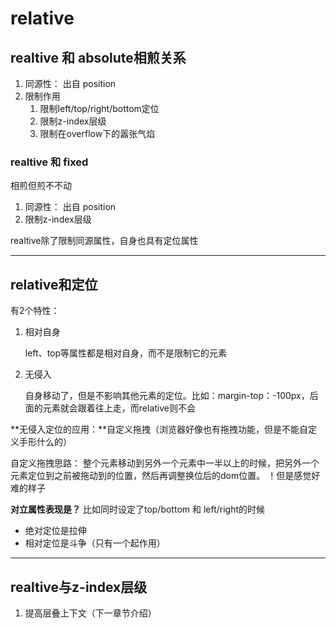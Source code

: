 # relative

## realtive 和 absolute相煎关系

1. 同源性： 出自 position
2. 限制作用
    1. 限制left/top/right/bottom定位
    2. 限制z-index层级
    3. 限制在overflow下的嚣张气焰
    
### realtive 和 fixed
相煎但煎不不动

1. 同源性： 出自 position
2. 限制z-index层级

realtive除了限制同源属性，自身也具有定位属性

----

## relative和定位
有2个特性：

1. 相对自身
    
    left、top等属性都是相对自身，而不是限制它的元素
2. 无侵入
    
    自身移动了，但是不影响其他元素的定位。比如：margin-top：-100px，后面的元素就会跟着往上走，而relative则不会
    
**无侵入定位的应用：**自定义拖拽（浏览器好像也有拖拽功能，但是不能自定义手形什么的）

自定义拖拽思路： 整个元素移动到另外一个元素中一半以上的时候，把另外一个元素定位到之前被拖动到的位置，然后再调整换位后的dom位置。 ！但是感觉好难的样子

**对立属性表现是？**
比如同时设定了top/bottom 和 left/right的时候

- 绝对定位是拉伸
- 相对定位是斗争（只有一个起作用）

----

## realtive与z-index层级

1. 提高层叠上下文（下一章节介绍）

                
    